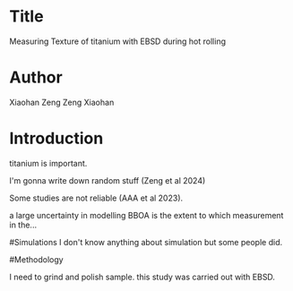 # Title
Measuring Texture of titanium with EBSD during hot rolling


# Author
Xiaohan Zeng
Zeng Xiaohan

# Introduction
titanium is important.

I'm gonna write down random stuff (Zeng et al 2024)

Some studies are not reliable (AAA et al 2023).

a large uncertainty in modelling BBOA is the extent to which measurement in the...

#Simulations
I don't know anything about simulation but some people did.

#Methodology

I need to grind and polish sample.
this study was carried out with EBSD.
